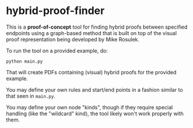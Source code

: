 # hybrid-proof-finder

This is a **proof-of-concept** tool for finding hybrid proofs between specified endpoints using a graph-based
method that is built on top of the visual proof representation being developed by Mike Rosulek.

To run the tool on a provided example, do:

```
python main.py
```

That will create PDFs containing (visual) hybrid proofs for the provided example.

You may define your own rules and start/end points in a fashion similar to that seen in `main.py`.

You may define your own node "kinds", though if they require special handling (like the "wildcard" kind), the tool likely won't work properly with them.